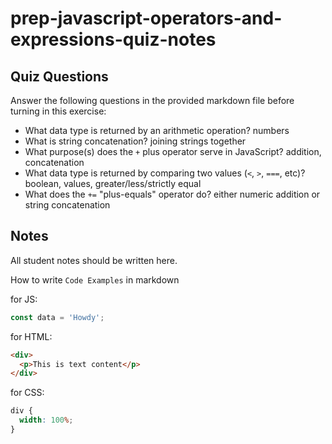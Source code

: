 # prep-javascript-operators-and-expressions-quiz-notes

## Quiz Questions

Answer the following questions in the provided markdown file before turning in this exercise:

- What data type is returned by an arithmetic operation?
  numbers
- What is string concatenation?
  joining strings together
- What purpose(s) does the `+` plus operator serve in JavaScript?
  addition, concatenation
- What data type is returned by comparing two values (`<`, `>`, `===`, etc)?
  boolean, values, greater/less/strictly equal
- What does the `+=` "plus-equals" operator do?
  either numeric addition or string concatenation

## Notes

All student notes should be written here.

How to write `Code Examples` in markdown

for JS:

```javascript
const data = 'Howdy';
```

for HTML:

```html
<div>
  <p>This is text content</p>
</div>
```

for CSS:

```css
div {
  width: 100%;
}
```
